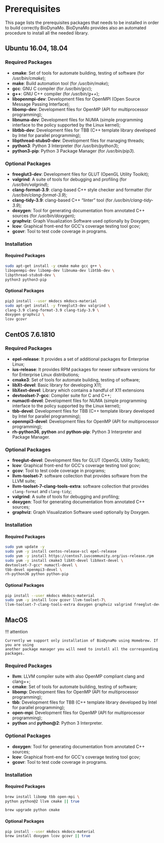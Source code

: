 # Prerequisites

This page lists the prerequisites packages that needs to be installed in order to build correctly BioDynaMo.
BioDynaMo provides also an automated procedure to install all the needed library.

## Ubuntu 16.04, 18.04

### Required Packages

  * **cmake**: Set of tools for automate building, testing of software (for */usr/bin/cmake*);
  * **make**: Build automation tool (for */usr/bin/make*);
  * **gcc**: GNU C compiler (for */usr/bin/gcc*);
  * **g++**: GNU C++ compiler (for */usr/bin/g++*);
  * **libopenmpi-dev**: Development files for OpenMPI (Open Source Message Passing Interface);
  * **libomp-dev**: Development files for OpenMP (API for multiprocessor programming);
  * **libnuma-dev**: Development files for NUMA (simple programming interface to the policy supported by the Linux kernel);
  * **libtbb-dev**: Development files for TBB (C++ template library developed by Intel for parallel programming);
  * **libpthread-stubs0-dev**: Development files for managing threads;
  * **python3**: Python 3 Interpreter (for */usr/bin/python3*);
  * **python3-pip**: Python 3 Package Manager (for */usr/bin/pip3*).

### Optional Packages

  * **freeglut3-dev**: Development files for GLUT (OpenGL Utility Toolkit);
  * **valgrind**: A suite of tools for debugging and profiling (for */usr/bin/valgrind*);
  * **clang-format-3.9**: clang-based C++ style checker and formatter (for */usr/bin/clang-format-3.9*);
  * **clang-tidy-3.9**: clang-based C++ “linter” tool (for */usr/bin/clang-tidy-3.9*);
  * **doxygen**: Tool for generating documentation from annotated C++ sources (for */usr/bin/doxygen*);
  * **graphviz**: Graph Visualization Software used optionally by Doxygen;
  * **lcov**: Graphical front-end for GCC's coverage testing tool gcov;
  * **gcovr**: Tool to test code coverage in programs.

### Installation

#### Required Packages
```bash
sudo apt-get install -y cmake make gcc g++ \
libopenmpi-dev libomp-dev libnuma-dev libtbb-dev \
libpthread-stubs0-dev \
python3 python3-pip
```

#### Optional Packages
```bash
pip3 install --user mkdocs mkdocs-material
sudo apt-get install -y freeglut3-dev valgrind \
clang-3.9 clang-format-3.9 clang-tidy-3.9 \
doxygen graphviz \
lcov gcovr
```

## CentOS 7.6.1810

### Required Packages

 * **epel-release**: It provides a set of additional packages for Enterprise Linux;
 * **ius-release**: It provides RPM packages for newer software versions for for Enterprise Linux distributions;
 * **cmake3**: Set of tools for automate building, testing of software;
 * **libXt-devel**: Basic library for developing X11;
 * **libXext-devel**: Library which contains a handful of X11 extensions
 * **devtoolset-7-gcc**: Compiler suite for C and C++;
 * **numactl-devel**: Development files for NUMA (simple programming interface to the policy supported by the Linux kernel);
 * **tbb-devel**: Development files for TBB (C++ template library developed by Intel for parallel programming);
 * **openmpi3-devel**: Development files for OpenMP (API for multiprocessor programming);
 * **rh-python36**, **python** and **python-pip**: Python 3 Interpreter and Package Manager.


### Optional Packages

 * **freeglut-devel**: Development files for GLUT (OpenGL Utility Toolkit);
 * **lcov**: Graphical front-end for GCC's coverage testing tool gcov;
 * **gcov**: Tool to test code coverage in programs;
 * **llvm-toolset-7**: software collection that provides software from the LLVM suite;
 * **llvm-toolset-7-clang-tools-extra**: software collection that provides `clang-format` and `clang-tidy`;
 * **valgrind**: A suite of tools for debugging and profiling;
 * **doxygen**: Tool for generating documentation from annotated C++ sources;
 * **graphviz**: Graph Visualization Software used optionally by Doxygen.

### Installation

#### Required Packages
```bash
sudo yum update -y
sudo yum -y install centos-release-scl epel-release
sudo yum -y install https://centos7.iuscommunity.org/ius-release.rpm
sudo yum -y install cmake3 libXt-devel libXext-devel \
devtoolset-7-gcc* numactl-devel \
tbb-devel openmpi3-devel \
rh-python36 python python-pip
```
#### Optional Packages
```bash
pip install --user mkdocs mkdocs-material
sudo yum -y install lcov gcovr llvm-toolset-7\
llvm-toolset-7-clang-tools-extra doxygen graphviz valgrind freeglut-devel
```

## MacOS

!!! attention

    Currently we support only installation of BioDynaMo using Homebrew. If you are using
    another package manager you will need to install all the corresponding packages.

### Required Packages

 * **llvm**: LLVM compiler suite with also OpenMP compliant clang and clang++;
 * **cmake**: Set of tools for automate building, testing of software;
 * **libomp**: Development files for OpenMP (API for multiprocessor programming);
 * **tbb**: Development files for TBB (C++ template library developed by Intel for parallel programming);
 * **open-mpi**: Development files for OpenMP (API for multiprocessor programming);
 * **python** and **python@2**: Python 3 Interpreter.

### Optional Packages

 * **doxygen**: Tool for generating documentation from annotated C++ sources;
 * **lcov**: Graphical front-end for GCC's coverage testing tool gcov;
 * **gcovr**: Tool to test code coverage in programs.

### Installation

#### Required Packages

```bash
brew install libomp tbb open-mpi \
python python@2 llvm cmake || true

brew upgrade python cmake
```

#### Optional Packages

```bash
pip install --user mkdocs mkdocs-material
brew install doxygen lcov gcovr || true
```
